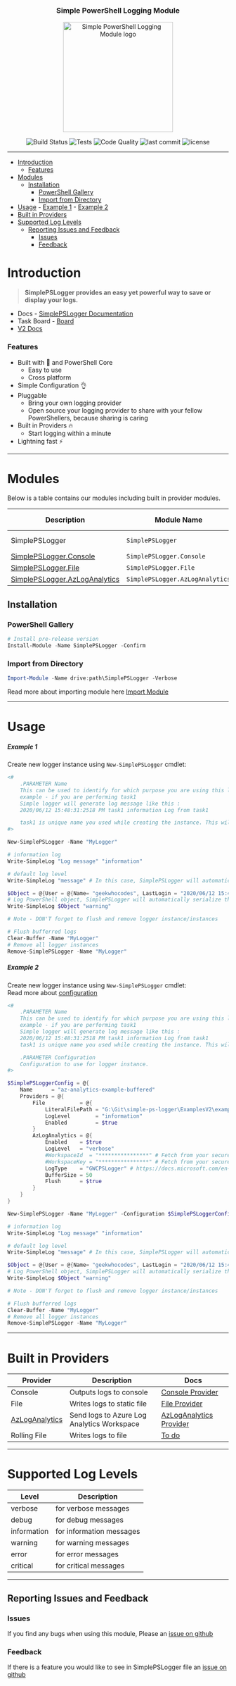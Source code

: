 <a style="text-decoration:none" href="https://www.powershellgallery.com/packages/SimplePSLogger" target="_blank" rel="noopener noreferrer">
    <h3 align="center">Simple PowerShell Logging Module</h3>
</a>
<p align="center">
  <a style="text-decoration:none" href="https://www.powershellgallery.com/packages/SimplePSLogger" target="_blank" rel="noopener noreferrer">
    <img src="./logo.svg" width="250x" alt="Simple PowerShell Logging Module logo" />
  </a>
</p>

<p align="center">
  <a style="text-decoration:none" href="https://dev.azure.com/geekwhocodes/simple-ps-logger">
    <img src="https://img.shields.io/azure-devops/build/geekwhocodes/simple-ps-logger/12/master?style=flat-square" alt="Build Status" />
  </a>
  <a style="text-decoration:none" href="https://dev.azure.com/geekwhocodes/simple-ps-logger/_test/analytics?definitionId=12&contextType=build">
    <img src="https://img.shields.io/azure-devops/tests/geekwhocodes/simple-ps-logger/12?style=flat-square" alt="Tests" />
  </a>
  <a style="text-decoration:none" href="https://www.codefactor.io/repository/github/geekwhocodes/simple-ps-logger">
    <img src="https://img.shields.io/codefactor/grade/github/geekwhocodes/simple-ps-logger?style=flat-square" alt="Code Quality" />
  </a>
  
  <img src="https://img.shields.io/github/last-commit/geekwhocodes/simple-ps-logger/dev?style=flat-square" alt="last commit">
  <img src="https://img.shields.io/github/license/geekwhocodes/simple-ps-logger?style=flat-square" alt="license">
</p>

---

- [Introduction](#introduction)
    - [Features](#features)
- [Modules](#modules)
  - [Installation](#installation)
    - [PowerShell Gallery](#powershell-gallery)
    - [Import from Directory](#import-from-directory)
- [Usage](#usage)
        - [Example 1](#example-1)
        - [Example 2](#example-2)
- [Built in Providers](#built-in-providers)
- [Supported Log Levels](#supported-log-levels)
  - [Reporting Issues and Feedback](#reporting-issues-and-feedback)
    - [Issues](#issues)
    - [Feedback](#feedback)


# Introduction

> **SimplePSLogger provides an easy yet powerful way to save or display your logs.**
- Docs - [SimplePSLogger Documentation](https://spsl.geekwhocodes.me/)
- Task Board - [Board](https://github.com/geekwhocodes/simple-ps-logger/projects/3)
- [V2 Docs](https://next-simplepslogger.onrender.com/docs/next/)
### Features
- Built with 💜 and PowerShell Core
  - Easy to use
  - Cross platform
- Simple Configuration 👌
- Pluggable
  - Bring your own logging provider
  - Open source your logging provider to share with your fellow PowerShellers, because sharing is caring 
- Built in Providers 🔥
  - Start logging within a minute 
- Lightning fast ⚡️ 
  
---

# Modules

Below is a table contains our modules including built in provider modules.

| Description                                          | Module Name                     | PowerShell Gallery Link                                   | Downloads                                                                                  |
| ---------------------------------------------------- | ------------------------------- | --------------------------------------------------------- | ------------------------------------------------------------------------------------------ |
| SimplePSLogger                                       | `SimplePSLogger`                | [![SimplePSLogger][SimplePSLoggerImg]][SimplePSLoggerUrl] | ![Downloads](https://img.shields.io/powershellgallery/dt/SimplePSLogger?style=flat-square) |
| [SimplePSLogger.Console](#Built-in-Providers)        | `SimplePSLogger.Console`        | Sub module                                                |
| [SimplePSLogger.File](#Built-in-Providers)           | `SimplePSLogger.File`           | Sub module                                                |
| [SimplePSLogger.AzLogAnalytics](#Built-in-Providers) | `SimplePSLogger.AzLogAnalytics` | Sub module                                                |

## Installation

### PowerShell Gallery

```powershell
# Install pre-release version 
Install-Module -Name SimplePSLogger -Confirm

```

### Import from Directory

```powershell
Import-Module -Name drive:path\SimplePSLogger -Verbose
```
Read more about importing module here [Import Module](https://docs.microsoft.com/en-us/powershell/module/microsoft.powershell.core/import-module?view=powershell-7)


<hr/>

# Usage

##### Example 1
Create new logger instance using ```New-SimplePSLogger``` cmdlet:

```powershell 
<#
    .PARAMETER Name 
    This can be used to identify for which purpose you are using this logger instance.
    example - if you are performing task1
    Simple logger will generate log message like this :
    2020/06/12 15:48:31:2518 PM task1 information Log from task1

    task1 is unique name you used while creating the instance. This will helpful to analyze your logs later. 
#>

New-SimplePSLogger -Name "MyLogger"

# information log
Write-SimpleLog "Log message" "information"

# default log level
Write-SimpleLog "message" # In this case, SimplePSLogger will automatically use default(information) loglevel

$Object = @{User = @{Name= "geekwhocodes", LastLogin = "2020/06/12 15:48:31:2518 PM" } }
# Log PowerShell object, SimplePSLogger will automatically serialize this object
Write-SimpleLog $Object "warning"

# Note - DON'T forget to flush and remove logger instance/instances

# Flush bufferred logs 
Clear-Buffer -Name "MyLogger"
# Remove all logger instances
Remove-SimplePSLogger -Name "MyLogger"

```

##### Example 2
Create new logger instance using ```New-SimplePSLogger``` cmdlet: <br/>
Read more about [configuration](https://spsl.geekwhocodes.me/docs/configurations)

```powershell 
<#
    .PARAMETER Name 
    This can be used to identify for which purpose you are using this logger instance.
    example - if you are performing task1
    Simple logger will generate log message like this :
    2020/06/12 15:48:31:2518 PM task1 information Log from task1
    task1 is unique name you used while creating the instance. This will helpful to analyze your logs later. 

    .PARAMETER Configuration
    Configuration to use for logger instance.
#>

$SimplePSLoggerConfig = @{
    Name      = "az-analytics-example-buffered"
    Providers = @{
        File           = @{
            LiteralFilePath = "G:\Git\simple-ps-logger\ExamplesV2\example-with-config.log"
            LogLevel        = "information"
            Enabled         = $true
        }
        AzLogAnalytics = @{
            Enabled    = $true
            LogLevel   = "verbose"
            #WorkspaceId  = "****************" # Fetch from your secure store. example - KeyVault
            #WorkspaceKey = "****************" # Fetch from your secure store. example - KeyVault
            LogType    = "GWCPSLogger" # https://docs.microsoft.com/en-us/azure/azure-monitor/platform/data-collector-api#record-type-and-properties
            BufferSize = 50
            Flush      = $true
        }
    }
}

New-SimplePSLogger -Name "MyLogger" -Configuration $SimplePSLoggerConfig

# information log
Write-SimpleLog "Log message" "information"

# default log level
Write-SimpleLog "message" # In this case, SimplePSLogger will automatically use default(information) loglevel

$Object = @{User = @{Name= "geekwhocodes", LastLogin = "2020/06/12 15:48:31:2518 PM" } }
# Log PowerShell object, SimplePSLogger will automatically serialize this object
Write-SimpleLog $Object "warning"

# Note - DON'T forget to flush and remove logger instance/instances

# Flush bufferred logs 
Clear-Buffer -Name "MyLogger"
# Remove all logger instances
Remove-SimplePSLogger -Name "MyLogger"

```


---

# Built in Providers

| Provider                                                                                            | Description                                | Docs                                                                                            |
| --------------------------------------------------------------------------------------------------- | ------------------------------------------ | ----------------------------------------------------------------------------------------------- |
| Console                                                                                             | Outputs logs to console                    | [Console Provider](https://spsl.geekwhocodes.me/providers/simplepslogger.console)               |
| File                                                                                                | Writes logs to static file                 | [File Provider](https://spsl.geekwhocodes.me/providers/simplepslogger.file)                     |
| [AzLogAnalytics](https://docs.microsoft.com/en-us/azure/azure-monitor/log-query/get-started-portal) | Send logs to Azure Log Analytics Workspace | [AzLogAnalytics Provider](https://spsl.geekwhocodes.me/providers/simplepslogger.azloganalytics) |
| Rolling File                                                                                        | Writes logs to file                        | [To do](https://github.com/geekwhocodes/simple-ps-logger/projects/3#card-40824479)              |

---

# Supported Log Levels 
| Level       | Description              |
| ----------- | ------------------------ |
| verbose     | for verbose messages     |
| debug       | for debug messages       |
| information | for information messages |
| warning     | for warning messages     |
| error       | for error messages       |
| critical    | for critical messages    |

--- 

## Reporting Issues and Feedback

### Issues

If you find any bugs when using this module, Please an [issue on github](https://github.com/geekwhocodes/simple-ps-logger/issues)


### Feedback

If there is a feature you would like to see  in SimplePSLogger file an [issue on github](https://github.com/geekwhocodes/simple-ps-logger/issues)





[SimplePSLoggerImg]:  https://img.shields.io/powershellgallery/v/SimplePSLogger?include_prereleases&label=SimplePSLogger&style=flat-square
[SimplePSLoggerUrl]:  https://www.powershellgallery.com/packages/SimplePSLogger

[DocsImg]: https://img.shields.io/github/deployments/geekwhocodes/Simple-PS-Logger/github-pages?label=docs&style=flat-square
[DocsUrl]: https://spsl.geekwhocodes.me/

[AzBuildImg]: https://img.shields.io/azure-devops/build/geekwhocodes/simple-ps-logger/12/master?style=flat-square
[AzBuildUrl]: https://dev.azure.com/geekwhocodes/simple-ps-logger

[AzTestsImg]: https://img.shields.io/azure-devops/tests/geekwhocodes/simple-ps-logger/12?style=flat-square
[AzTestsUrl]: https://dev.azure.com/geekwhocodes/simple-ps-logger/_test/analytics?definitionId=12&contextType=build

[CodeFactImg]: https://img.shields.io/codefactor/grade/github/geekwhocodes/simple-ps-logger?style=flat-square
[CodeFactUrl]: https://www.codefactor.io/repository/github/geekwhocodes/simple-ps-logger
